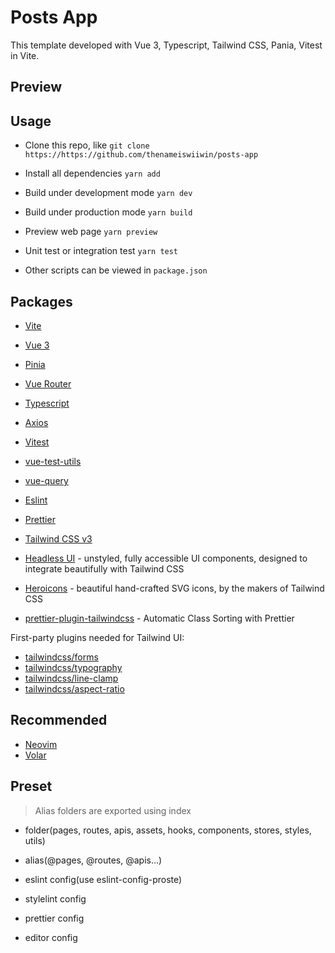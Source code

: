 # Posts App

This template developed with Vue 3, Typescript, Tailwind CSS, Pania, Vitest in Vite.

## Preview

## Usage

- Clone this repo, like `git clone https://https://github.com/thenameiswiiwin/posts-app`

- Install all dependencies `yarn add`

- Build under development mode `yarn dev`

- Build under production mode `yarn build`

- Preview web page `yarn preview`

- Unit test or integration test `yarn test`

- Other scripts can be viewed in `package.json`

## Packages

- [Vite](https://vitejs.dev/guide/)

- [Vue 3](https://staging.vuejs.org/guide/introduction.html)

- [Pinia](https://pinia.vuejs.org/introduction.html)

- [Vue Router](https://github.com/vuejs/vue-router-next)

- [Typescript](https://www.typescriptlang.org/)

- [Axios](https://axios-http.com/docs/intro)

- [Vitest](https://vitest.dev/guide/)

- [vue-test-utils](https://test-utils.vuejs.org/guide/)

- [vue-query](https://github.com/DamianOsipiuk/vue-query#readme)

- [Eslint](https://eslint.org/docs/user-guide/getting-started)

- [Prettier](https://prettier.io/docs/en/install.html)

- [Tailwind CSS v3](https://tailwindcss.com/docs/configuration)

- [Headless UI](https://headlessui.dev/vue/menu) - unstyled, fully accessible UI components, designed to integrate beautifully with Tailwind CSS

- [Heroicons](https://github.com/tailwindlabs/heroicons#vue) - beautiful hand-crafted SVG icons, by the makers of Tailwind CSS

- [prettier-plugin-tailwindcss](https://tailwindcss.com/blog/automatic-class-sorting-with-prettier) - Automatic Class Sorting with Prettier

First-party plugins needed for Tailwind UI:

- [tailwindcss/forms](https://github.com/tailwindlabs/tailwindcss-forms)
- [tailwindcss/typography](https://tailwindcss.com/docs/typography-plugin)
- [tailwindcss/line-clamp](https://github.com/tailwindlabs/tailwindcss-line-clamp)
- [tailwindcss/aspect-ratio](https://github.com/tailwindlabs/tailwindcss-aspect-ratio)

## Recommended
- [Neovim](https://neovim.io/doc/)
- [Volar](https://marketplace.visualstudio.com/items?itemName=johnsoncodehk.volar)

## Preset

> Alias folders are exported using index

- folder(pages, routes, apis, assets, hooks, components, stores, styles, utils)

- alias(@pages, @routes, @apis...)

- eslint config(use eslint-config-proste)

- stylelint config

- prettier config

- editor config

